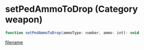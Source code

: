 # setPedAmmoToDrop (Category weapon)

```js
function setPedAmmoToDrop(ammoType: number, ammo: int): void
```

[filename](setPedAmmoToDrop_m.md ':include')